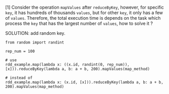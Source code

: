 
[1] Consider the operation `mapValues` after `reduceByKey`, however, for specific `key`, it has hundreds of thousands `values`, but for other `key`, it only has a few of `values`. Therefore, the total execution time is depends on the task which process the `key` that has the largest number of `values`, how to solve it ?

SOLUTION:
add random key.

```
from random import randint

rep_num = 100

# use
rdd_example.map(lambda x: ((x.id, randint(0, rep_num)), [x])).reduceByKey(lambda a, b: a + b, 200).mapValues(map_method)

# instead of 
rdd_example.map(lambda x: (x.id, [x])).reduceByKey(lambda a, b: a + b, 200).mapValues(map_method)

```
